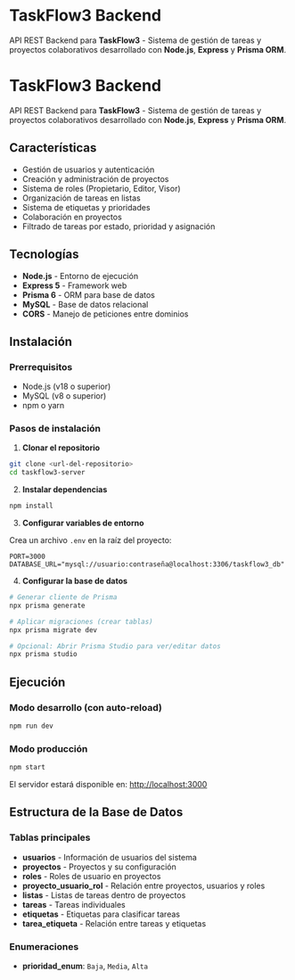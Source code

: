 # TaskFlow3 Backend

API REST Backend para **TaskFlow3** - Sistema de gestión de tareas y proyectos colaborativos desarrollado con **Node.js**, **Express** y **Prisma ORM**.

# TaskFlow3 Backend

API REST Backend para **TaskFlow3** - Sistema de gestión de tareas y proyectos colaborativos desarrollado con **Node.js**, **Express** y **Prisma ORM**.

##  Características

-  Gestión de usuarios y autenticación
-  Creación y administración de proyectos
-  Sistema de roles (Propietario, Editor, Visor)
-  Organización de tareas en listas
-  Sistema de etiquetas y prioridades
-  Colaboración en proyectos
-  Filtrado de tareas por estado, prioridad y asignación

##  Tecnologías

- **Node.js** - Entorno de ejecución
- **Express 5** - Framework web
- **Prisma 6** - ORM para base de datos
- **MySQL** - Base de datos relacional
- **CORS** - Manejo de peticiones entre dominios

##  Instalación

### Prerrequisitos

- Node.js (v18 o superior)
- MySQL (v8 o superior)
- npm o yarn

### Pasos de instalación

1. **Clonar el repositorio**
```bash
git clone <url-del-repositorio>
cd taskflow3-server
```

2. **Instalar dependencias**
```bash
npm install
```

3. **Configurar variables de entorno**

Crea un archivo `.env` en la raíz del proyecto:

```env
PORT=3000
DATABASE_URL="mysql://usuario:contraseña@localhost:3306/taskflow3_db"
```

4. **Configurar la base de datos**

```bash
# Generar cliente de Prisma
npx prisma generate

# Aplicar migraciones (crear tablas)
npx prisma migrate dev

# Opcional: Abrir Prisma Studio para ver/editar datos
npx prisma studio
```

##  Ejecución

### Modo desarrollo (con auto-reload)
```bash
npm run dev
```

### Modo producción
```bash
npm start
```

El servidor estará disponible en: [http://localhost:3000](http://localhost:3000)

##  Estructura de la Base de Datos

### Tablas principales

- **usuarios** - Información de usuarios del sistema
- **proyectos** - Proyectos y su configuración
- **roles** - Roles de usuario en proyectos
- **proyecto_usuario_rol** - Relación entre proyectos, usuarios y roles
- **listas** - Listas de tareas dentro de proyectos
- **tareas** - Tareas individuales
- **etiquetas** - Etiquetas para clasificar tareas
- **tarea_etiqueta** - Relación entre tareas y etiquetas

### Enumeraciones

- **prioridad_enum**: `Baja`, `Media`, `Alta`

